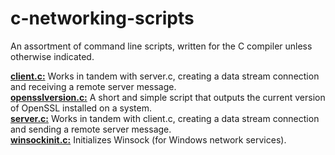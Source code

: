 # c-networking-scripts

An assortment of command line scripts, written for the C compiler unless otherwise indicated.  

[**client.c:**](https://github.com/chaseofthejungle/c-networking-scripts/blob/main/scripts/client.c) Works in tandem with server.c, creating a data stream connection and receiving a remote server message.  
[**opensslversion.c:**](https://github.com/chaseofthejungle/c-networking-scripts/blob/main/scripts/opensslversion.c) A short and simple script that outputs the current version of OpenSSL installed on a system.  
[**server.c:**](https://github.com/chaseofthejungle/c-networking-scripts/blob/main/scripts/server.c) Works in tandem with client.c, creating a data stream connection and sending a remote server message.  
[**winsockinit.c:**](https://github.com/chaseofthejungle/c-networking-scripts/blob/main/scripts/winsockinit.c) Initializes Winsock (for Windows network services).
